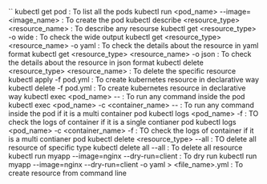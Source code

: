 ``
kubectl get pod : To list all the pods
kubectl run <pod_name> --image=<image_name> : To create the pod
kubectl describe <resource_type> <resource_name> :  To describe any resourse
kubectl get <resource_type> -o wide : To check the wide output
kubectl get <resource_type> <resource_name> -o yaml : To check the details about the resource in yaml format
kubectl get <resource_type> <resource_name> -o json : To check the details about the resource in json format
kubectl delete <resource_type> <resource_name> : To delete the specific resource
kubectl apply -f pod.yml : To create kubernetes resource in declarative way
kubectl delete -f pod.yml : To create kubernetes resource in declarative way
kubectl exec <pod_name> -- <command> : To run any command inside the pod
kubectl exec <pod_name> -c <container_name> -- <command> : To run any command inside the pod if it is a multi container pod
kubectl logs <pod_name> -f : TO check the logs of container if it is a single contianer pod
kubectl logs <pod_name> -c <container_name> -f : TO check the logs of container if it is a multi contianer pod
kubectl delete <resource_type> --all : TO delete all resource of specific type
kubectl delete all --all : To delete all resource
kubectl run myapp --image=nginx --dry-run=client : To dry run
kubectl run myapp --image=nginx --dry-run=client -o yaml > <file_name>.yml : To create resource from command line
```
